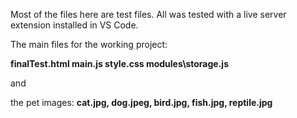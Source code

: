 Most of the files here are test files. All was tested with a live server extension installed in VS Code.

The main files for the working project:

**finalTest.html
main.js
style.css
modules\storage.js**

and 

the pet images: **cat.jpg, dog.jpeg, bird.jpg, fish.jpg, reptile.jpg**

